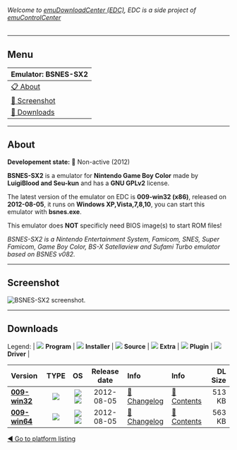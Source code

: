 ###### Welcome to [emuDownloadCenter (EDC)](https://github.com/PhoenixInteractiveNL/emuDownloadCenter/wiki/), EDC is a side project of [emuControlCenter](https://github.com/PhoenixInteractiveNL/emuControlCenter/wiki/)
***
## Menu
| **Emulator: BSNES-SX2** |
|:---------|
| [:clipboard: About](#about) |
| [:sunrise: Screenshot](#screenshot) |
| [:floppy_disk: Downloads](#downloads) |
***
## About
**Developement state:** :red_circle: Non-active (2012)

**BSNES-SX2** is a emulator for **Nintendo Game Boy Color** made by **LuigiBlood and Seu-kun** and has a **GNU GPLv2** license.

The latest version of the emulator on EDC is **009-win32 (x86)**, released on **2012-08-05**, it runs on **Windows XP,Vista,7,8,10**, you can start this emulator with **bsnes.exe**.

This emulator does **NOT** specificly need BIOS image(s) to start ROM files!

_BSNES-SX2 is a Nintendo Entertainment System, Famicom, SNES, Super Famicom, Game Boy Color, BS-X Satellaview and Sufami Turbo emulator based on BSNES v082._
***
## Screenshot
![](https://raw.githubusercontent.com/PhoenixInteractiveNL/emuDownloadCenter/master/hooks/bsnessx2/emulator_screen_01.jpg "BSNES-SX2 screenshot.")
***
## Downloads
Legend:
| ![](https://raw.githubusercontent.com/wiki/PhoenixInteractiveNL/emuDownloadCenter/images_misc/icon_program_24.png) **Program** | 
![](https://raw.githubusercontent.com/wiki/PhoenixInteractiveNL/emuDownloadCenter/images_misc/icon_installer_24.png) **Installer** | 
![](https://raw.githubusercontent.com/wiki/PhoenixInteractiveNL/emuDownloadCenter/images_misc/icon_source_code_24.png) **Source** | 
![](https://raw.githubusercontent.com/wiki/PhoenixInteractiveNL/emuDownloadCenter/images_misc/icon_extra_24.png) **Extra** | 
![](https://raw.githubusercontent.com/wiki/PhoenixInteractiveNL/emuDownloadCenter/images_misc/icon_plugin_24.png) **Plugin** | 
![](https://raw.githubusercontent.com/wiki/PhoenixInteractiveNL/emuDownloadCenter/images_misc/icon_driver_24.png) **Driver** | 


| Version  | TYPE | OS | Release date  | Info       | Info       | DL Size    |
|:---------|:----:|:--:|:-------------:|:-----------|:-----------|-----------:|
| [**009-win32**](https://github.com/PhoenixInteractiveNL/edc-repo0005/raw/master/bsnessx2/009-win32.7z) | ![](https://raw.githubusercontent.com/wiki/PhoenixInteractiveNL/emuDownloadCenter/images_misc/icon_program_24.png) | ![](https://raw.githubusercontent.com/wiki/PhoenixInteractiveNL/emuDownloadCenter/images_misc/logo_windows_24.png)![](https://raw.githubusercontent.com/wiki/PhoenixInteractiveNL/emuDownloadCenter/images_misc/icon_32-bit_24.png) | 2012-08-05 | [:page_facing_up: Changelog](https://github.com/PhoenixInteractiveNL/edc-repo0005/blob/master/bsnessx2/009-win32_changelog.txt) | [:mag_right: Contents](https://github.com/PhoenixInteractiveNL/edc-repo0005/blob/master/bsnessx2/009-win32_contents.txt) | 513 KB |
| [**009-win64**](https://github.com/PhoenixInteractiveNL/edc-repo0005/raw/master/bsnessx2/009-win64.7z) | ![](https://raw.githubusercontent.com/wiki/PhoenixInteractiveNL/emuDownloadCenter/images_misc/icon_program_24.png) | ![](https://raw.githubusercontent.com/wiki/PhoenixInteractiveNL/emuDownloadCenter/images_misc/logo_windows_24.png)![](https://raw.githubusercontent.com/wiki/PhoenixInteractiveNL/emuDownloadCenter/images_misc/icon_64-bit_24.png) | 2012-08-05 | [:page_facing_up: Changelog](https://github.com/PhoenixInteractiveNL/edc-repo0005/blob/master/bsnessx2/009-win64_changelog.txt) | [:mag_right: Contents](https://github.com/PhoenixInteractiveNL/edc-repo0005/blob/master/bsnessx2/009-win64_contents.txt) | 563 KB |

[:arrow_backward: Go to platform listing](https://github.com/PhoenixInteractiveNL/emuDownloadCenter/wiki/EDC-Platform-List)
